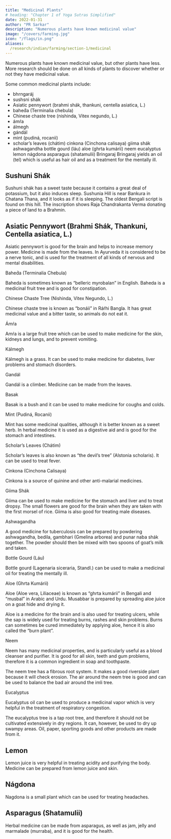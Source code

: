 ```yaml
---
title: "Medicinal Plants"
# heading: "Chapter 1 of Yoga Sutras Simplified"
date: 2022-01-31
author: "PR Sarkar"
description: "Numerous plants have known medicinal value"
image: "/covers/farming.jpg"
icon: "/flags/in.png"
aliases:
  /research/indian/farming/section-1/medicinal
---
```



Numerous plants have known medicinal value, but other plants have less. More research should be done on all kinds of plants to discover whether or not they have medicinal value.

Some common medicinal plants include:
- bhrngaráj
- sushsni shák
- Asiatic pennywort (brahmi shák, thankuni, centella asiatica, L.)
- bahed́a (Terminalia chebula)
- Chinese chaste tree (nishinda, Vitex negundo, L.)
- ámŕa
- álmegh
- gándál
- mint (pudiná, rocanii)
- scholar’s leaves (chátim)
cinkona (Cinchona calisaya)
giima shák
ashwagandha
bottle gourd (láu)
aloe (ghrta kumárii)
neem
eucalyptus
lemon
nágdona
asparagus (shatamulii)
Bringaraj
Bringaraj yields an oil (tel) which is useful as hair oil and as a treatment for the mentally ill.

## Sushuni Shák

Sushuni shák has a sweet taste because it contains a great deal of potassium, but it also induces sleep. Sushunia Hill is near Bankura in Chatana Thana, and it looks as if it is sleeping. The oldest Bengali script is found on this hill. The inscription shows Raja Chandrakanta Verma donating a piece of land to a Brahmin.

## Asiatic Pennywort (Brahmi Shák, Thankuni, Centella asiatica, L.)

Asiatic pennywort is good for the brain and helps to increase memory power. Medicine is made from the leaves. In Ayurveda it is considered to be a nerve tonic, and is used for the treatment of all kinds of nervous and mental disabilities.

Bahed́a (Terminalia Chebula)

Baheda is sometimes known as “belleric myrobalan” in English. Baheda is a medicinal fruit tree and is good for constipation.

Chinese Chaste Tree (Nishinda, Vitex Negundo, L.)

Chinese chaste tree is known as “bonáii” in Ráŕhi Bangla. It has great medicinal value and a bitter taste, so animals do not eat it.

Ámŕa

Amŕa is a large fruit tree which can be used to make medicine for the skin, kidneys and lungs, and to prevent vomiting.

Kálmegh

Kálmegh is a grass. It can be used to make medicine for diabetes, liver problems and stomach disorders.

Gandál

Gandál is a climber. Medicine can be made from the leaves.

Basak

Basak is a bush and it can be used to make medicine for coughs and colds.

Mint (Pudiná, Rocanii)

Mint has some medicinal qualities, although it is better known as a sweet herb. In herbal medicine it is used as a digestive aid and is good for the stomach and intestines.

Scholar’s Leaves (Chátim)

Scholar’s leaves is also known as “the devil’s tree” (Alstonia scholaris). It can be used to treat fever.

Cinkona (Cinchona Calisaya)

Cinkona is a source of quinine and other anti-malarial medicines.

Giima Shák

Giima can be used to make medicine for the stomach and liver and to treat dropsy. The small flowers are good for the brain when they are taken with the first morsel of rice. Giima is also good for treating male diseases.

Ashwagandha

A good medicine for tuberculosis can be prepared by powdering ashwagandha, bedila, gambhari (Gmelina arborea) and punar naba shák together. The powder should then be mixed with two spoons of goat’s milk and taken.

Bottle Gourd (Láu)

Bottle gourd (Lagenaria siceraria, Standl.) can be used to make a medicinal oil for treating the mentally ill.

Aloe (Ghrta Kumárii)

Aloe (Aloe vera, Liliaceae) is known as “ghrta kumárii” in Bengali and “musbal” in Arabic and Urdu. Musabbar is prepared by spreading aloe juice on a goat hide and drying it. 

Aloe is a medicine for the brain and is also used for treating ulcers, while the sap is widely used for treating burns, rashes and skin problems. Burns can sometimes be cured immediately by applying aloe, hence it is also called the “burn plant”.

Neem

Neem has many medicinal properties, and is particularly useful as a blood cleanser and purifier. It is good for all skin, teeth and gum problems, therefore it is a common ingredient in soap and toothpaste.

The neem tree has a fibrous root system. It makes a good riverside plant because it will check erosion. The air around the neem tree is good and can be used to balance the bad air around the imli tree.

Eucalyptus

Eucalyptus oil can be used to produce a medicinal vapor which is very helpful in the treatment of respiratory congestion.

The eucalyptus tree is a tap root tree, and therefore it should not be cultivated extensively in dry regions. It can, however, be used to dry up swampy areas. Oil, paper, sporting goods and other products are made from it.


## Lemon

Lemon juice is very helpful in treating acidity and purifying the body. Medicine can be prepared from lemon juice and skin.

## Nágdona

Nagdona is a small plant which can be used for treating headaches.

## Asparagus (Shatamulii)

Herbal medicine can be made from asparagus, as well as jam, jelly and marmalade (murraba), and it is good for the health.

